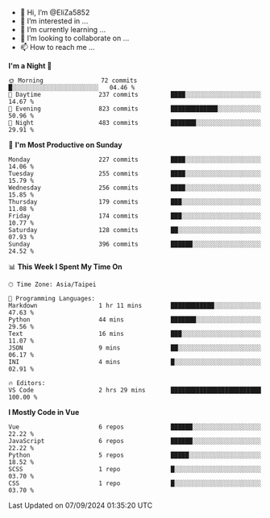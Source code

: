 - 👋 Hi, I’m @EliZa5852
- 👀 I’m interested in ...
- 🌱 I’m currently learning ...
- 💞️ I’m looking to collaborate on ...
- 📫 How to reach me ...

<!--START_SECTION:waka-->
**I'm a Night 🦉** 

```text
🌞 Morning                72 commits          █░░░░░░░░░░░░░░░░░░░░░░░░   04.46 % 
🌆 Daytime                237 commits         ████░░░░░░░░░░░░░░░░░░░░░   14.67 % 
🌃 Evening                823 commits         █████████████░░░░░░░░░░░░   50.96 % 
🌙 Night                  483 commits         ███████░░░░░░░░░░░░░░░░░░   29.91 % 
```
📅 **I'm Most Productive on Sunday** 

```text
Monday                   227 commits         ████░░░░░░░░░░░░░░░░░░░░░   14.06 % 
Tuesday                  255 commits         ████░░░░░░░░░░░░░░░░░░░░░   15.79 % 
Wednesday                256 commits         ████░░░░░░░░░░░░░░░░░░░░░   15.85 % 
Thursday                 179 commits         ███░░░░░░░░░░░░░░░░░░░░░░   11.08 % 
Friday                   174 commits         ███░░░░░░░░░░░░░░░░░░░░░░   10.77 % 
Saturday                 128 commits         ██░░░░░░░░░░░░░░░░░░░░░░░   07.93 % 
Sunday                   396 commits         ██████░░░░░░░░░░░░░░░░░░░   24.52 % 
```


📊 **This Week I Spent My Time On** 

```text
🕑︎ Time Zone: Asia/Taipei

💬 Programming Languages: 
Markdown                 1 hr 11 mins        ████████████░░░░░░░░░░░░░   47.63 % 
Python                   44 mins             ███████░░░░░░░░░░░░░░░░░░   29.56 % 
Text                     16 mins             ███░░░░░░░░░░░░░░░░░░░░░░   11.07 % 
JSON                     9 mins              ██░░░░░░░░░░░░░░░░░░░░░░░   06.17 % 
INI                      4 mins              █░░░░░░░░░░░░░░░░░░░░░░░░   02.91 % 

🔥 Editors: 
VS Code                  2 hrs 29 mins       █████████████████████████   100.00 % 
```

**I Mostly Code in Vue** 

```text
Vue                      6 repos             ██████░░░░░░░░░░░░░░░░░░░   22.22 % 
JavaScript               6 repos             ██████░░░░░░░░░░░░░░░░░░░   22.22 % 
Python                   5 repos             █████░░░░░░░░░░░░░░░░░░░░   18.52 % 
SCSS                     1 repo              █░░░░░░░░░░░░░░░░░░░░░░░░   03.70 % 
CSS                      1 repo              █░░░░░░░░░░░░░░░░░░░░░░░░   03.70 % 
```




 Last Updated on 07/09/2024 01:35:20 UTC
<!--END_SECTION:waka-->
